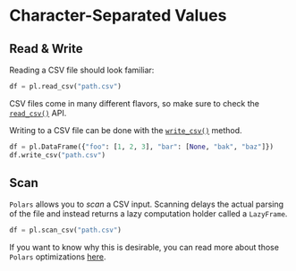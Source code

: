 # Character-Separated Values

## Read & Write

Reading a CSV file should look familiar:

```python
df = pl.read_csv("path.csv")
```

CSV files come in many different flavors, so make sure to check the
[`read_csv()`](POLARS_PY_REF_GUIDE/api/polars.read_csv.html) API.

Writing to a CSV file can be done with the
[`write_csv()`](POLARS_PY_REF_GUIDE/api/polars.DataFrame.write_csv.html) method.

```python
df = pl.DataFrame({"foo": [1, 2, 3], "bar": [None, "bak", "baz"]})
df.write_csv("path.csv")
```

## Scan

`Polars` allows you to *scan* a CSV input. Scanning delays the actual parsing of the
file and instead returns a lazy computation holder called a `LazyFrame`.

```python
df = pl.scan_csv("path.csv")
```

If you want to know why this is desirable, you can read more about those `Polars`
optimizations [here](../../optimizations/intro.md).
